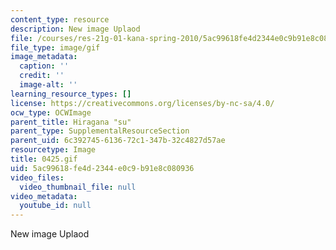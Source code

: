 ```yaml
---
content_type: resource
description: New image Uplaod
file: /courses/res-21g-01-kana-spring-2010/5ac99618fe4d2344e0c9b91e8c080936_0425.gif
file_type: image/gif
image_metadata:
  caption: ''
  credit: ''
  image-alt: ''
learning_resource_types: []
license: https://creativecommons.org/licenses/by-nc-sa/4.0/
ocw_type: OCWImage
parent_title: Hiragana "su"
parent_type: SupplementalResourceSection
parent_uid: 6c392745-6136-72c1-347b-32c4827d57ae
resourcetype: Image
title: 0425.gif
uid: 5ac99618-fe4d-2344-e0c9-b91e8c080936
video_files:
  video_thumbnail_file: null
video_metadata:
  youtube_id: null
---
```

New image Uplaod
